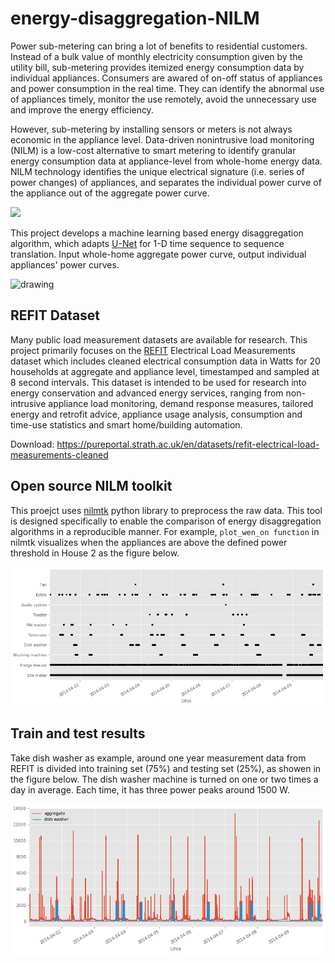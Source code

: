# energy-disaggregation-NILM

Power sub-metering can bring a lot of benefits to residential customers. Instead of a bulk value of monthly electricity consumption given by the utility bill, sub-metering provides itemized energy consumption data by individual appliances. Consumers are awared of on-off status of appliances and power consumption in the real time. They can identify the abnormal use of appliances timely, monitor the use remotely, avoid the unnecessary use and improve the energy efficiency.

However, sub-metering by installing sensors or meters is not always economic in the appliance level. Data-driven nonintrusive load monitoring (NILM) is a low-cost alternative to smart metering to identify granular energy consumption data at appliance-level from whole-home energy data. NILM technology identifies the unique electrical signature (i.e. series of power changes) of appliances, and separates the individual power curve of the appliance out of the aggregate power curve.

![](http://nilmtk.github.io/img/submetered.png)

This project develops a machine learning based energy disaggregation algorithm, which adapts [U-Net](https://arxiv.org/abs/1505.04597) for 1-D time sequence to sequence translation. Input whole-home aggregate power curve, output individual appliances' power curves.

<img src="https://miro.medium.com/max/1838/1*f7YOaE4TWubwaFF7Z1fzNw.png" alt="drawing" width="600"/>

## REFIT Dataset

Many public load measurement datasets are available for research. This project primarily focuses on the [REFIT](http://dx.doi.org/10.1038/sdata.2016.122) Electrical Load Measurements dataset which includes cleaned electrical consumption data in Watts for 20 households at aggregate and appliance level, timestamped and sampled at 8 second intervals. This dataset is intended to be used for research into energy conservation and advanced energy services, ranging from non-intrusive appliance load monitoring, demand response measures, tailored energy and retrofit advice, appliance usage analysis, consumption and time-use statistics and smart home/building automation. 

Download: https://pureportal.strath.ac.uk/en/datasets/refit-electrical-load-measurements-cleaned

## Open source NILM toolkit

This proejct uses [nilmtk](http://nilmtk.github.io/) python library to preprocess the raw data. This tool is designed specifically to enable the comparison of energy disaggregation algorithms in a reproducible manner. For example, `plot_wen_on function` in nilmtk visualizes when the appliances are above the defined power threshold in House 2 as the figure below. 

![time-use](./images/time-use.png)

## Train and test results

Take dish washer as example, around one year measurement data from REFIT is divided into training set (75%) and testing set (25%), as showen in the figure below. The dish washer machine is turned on one or two times a day in average. Each time, it has three power peaks around 1500 W.

![train](./images/refit-DW.png)
